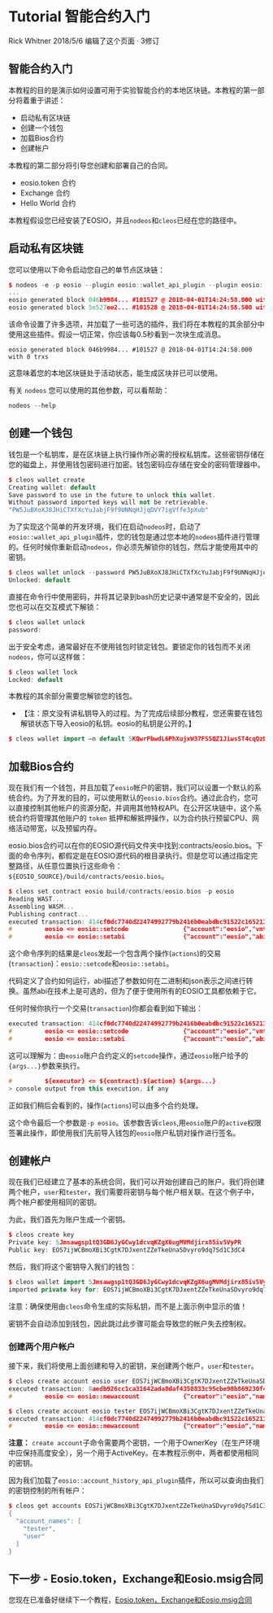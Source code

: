 Tutorial 智能合约入门 
==================
Rick Whitner 2018/5/6 编辑了这个页面 · 3修订

智能合约入门
-------------------------------------------
本教程的目的是演示如何设置可用于实验智能合约的本地区块链。本教程的第一部分将着重于讲述：

* 启动私有区块链
* 创建一个钱包
* 加载Bios合约
* 创建帐户

本教程的第二部分将引导您创建和部署自己的合同。

* eosio.token 合约
* Exchange 合约
* Hello World 合约

本教程假设您已经安装了EOSIO，并且`nodeos`和`cleos`已经在您的路径中。

启动私有区块链
------------
您可以使用以下命令启动您自己的单节点区块链：
```cpp
$ nodeos -e -p eosio --plugin eosio::wallet_api_plugin --plugin eosio::chain_api_plugin --plugin eosio::account_history_api_plugin 
...
eosio generated block 046b9984... #101527 @ 2018-04-01T14:24:58.000 with 0 trxs
eosio generated block 5e527ee2... #101528 @ 2018-04-01T14:24:58.500 with 0 trxs
```
该命令设置了许多选项，并加载了一些可选的插件，我们将在本教程的其余部分中使用这些插件。假设一切正常，你应该每0.5秒看到一次块生成消息。
```c/cpp
eosio generated block 046b9984... #101527 @ 2018-04-01T14:24:58.000 with 0 trxs
```
这意味着您的本地区块链处于活动状态，能生成区块并已可以使用。

有关 `nodeos` 您可以使用的其他参数，可以看帮助：
```cpp
nodeos --help
```
创建一个钱包
-----------
钱包是一个私钥库，是在区块链上执行操作所必需的授权私钥库。这些密钥存储在您的磁盘上，并使用钱包密码进行加密。钱包密码应存储在安全的密码管理器中。
```cpp
$ cleos wallet create
Creating wallet: default
Save password to use in the future to unlock this wallet.
Without password imported keys will not be retrievable.
"PW5JuBXoXJ8JHiCTXfXcYuJabjF9f9UNNqHJjqDVY7igVffe3pXub"
```
为了实现这个简单的开发环境，我们在启动`nodeos`时，启动了`eosio::wallet_api_plugin`插件，您的钱包是通过您本地的`nodeos`插件进行管理的。任何时候你重新启动`nodeos`，你必须先解锁你的钱包，然后才能使用其中的密钥。
```cpp
$ cleos wallet unlock --password PW5JuBXoXJ8JHiCTXfXcYuJabjF9f9UNNqHJjqDVY7igVffe3pXub
Unlocked: default
```
直接在命令行中使用密码，并将其记录到bash历史记录中通常是不安全的，因此您也可以在交互模式下解锁：
```cpp
$ cleos wallet unlock
password:
```
出于安全考虑，通常最好在不使用钱包时锁定钱包。要锁定你的钱包而不关闭`nodeos`，你可以这样做：
```cpp
$ cleos wallet lock
Locked: default
```
本教程的其余部分需要您解锁您的钱包。
* 【注：原文没有讲私钥导入的过程。为了完成后续部分教程，您还需要在钱包解锁状态下导入eosio的私钥。eosio的私钥是公开的。】
```cpp
$ cleos wallet import –n default 5KQwrPbwdL6PhXujxW37FSSQZ1JiwsST4cqQzDeyXtP79zkvFD3
```
加载Bios合约
-----------
现在我们有一个钱包，并且加载了`eosio`帐户的密钥，我们可以设置一个默认的系统合约。为了开发的目的，可以使用默认的`eosio.bios`合约。通过此合约，您可以直接控制其他帐户的资源分配，并调用其他特权API。在公开区块链中，这个系统合约将管理其他账户的 `token` 抵押和解抵押操作，以为合约执行预留CPU、网络活动带宽，以及预留内存。

eosio.bios合约可以在你的EOSIO源代码文件夹中找到:contracts/eosio.bios。下面的命令序列，都假定是在EOSIO源代码的根目录执行。但是您可以通过指定完整路径，从任意位置执行这些命令：`${EOSIO_SOURCE}/build/contracts/eosio.bios`。
```cpp
$ cleos set contract eosio build/contracts/eosio.bios -p eosio
Reading WAST...
Assembling WASM...
Publishing contract...
executed transaction: 414cf0dc7740d22474992779b2416b0eabdbc91522c16521307dd682051af083  4068 bytes  10000 cycles
#         eosio <= eosio::setcode               {"account":"eosio","vmtype":0,"vmversion":0,"code":"0061736d0100000001ab011960037f7e7f0060057f7e7e7e...
#         eosio <= eosio::setabi                {"account":"eosio","abi":{"types":[],"structs":[{"name":"set_account_limits","base":"","fields":[{"n...
```
这个命令序列的结果是`cleos`发起一个包含两个操作(`actions`)的交易(`transaction`)：`eosio::setcode`和`eosio::setabi`。

代码定义了合约如何运行，abi描述了参数如何在二进制和json表示之间进行转换。虽然abi在技术上是可选的，但为了便于使用所有的EOSIO工具都依赖于它。

任何时候你执行一个交易(`transaction`)你都会看到如下输出：
```cpp
executed transaction: 414cf0dc7740d22474992779b2416b0eabdbc91522c16521307dd682051af083  4068 bytes  10000 cycles
#         eosio <= eosio::setcode               {"account":"eosio","vmtype":0,"vmversion":0,"code":"0061736d0100000001ab011960037f7e7f0060057f7e7e7e...
#         eosio <= eosio::setabi                {"account":"eosio","abi":{"types":[],"structs":[{"name":"set_account_limits","base":"","fields":[{"n...
```
这可以理解为：由`eosio`账户合约定义的`setcode`操作，通过`eosio`账户给予的`{args...}`参数来执行。
```cpp
#         ${executor} <= ${contract}:${action} ${args...}
> console output from this execution, if any
```
正如我们稍后会看到的，操作(`actions`)可以由多个合约处理。

这个命令最后一个参数是`-p eosio`。该参数告诉`cleos`,用`eosio`账户的`active`权限签署此操作，即使用我们先前导入钱包的`eosio`账户私钥对操作进行签名。

创建帐户
-------
现在我们已经建立了基本的系统合同，我们可以开始创建自己的账户。我们将创建两个帐户，`user`和`tester`，我们需要将密钥与每个帐户相关联。在这个例子中，两个帐户都使用相同的密钥。

为此，我们首先为账户生成一个密钥。
```cpp
$ cleos create key
Private key: 5Jmsawgsp1tQ3GD6JyGCwy1dcvqKZgX6ugMVMdjirx85iv5VyPR
Public key: EOS7ijWCBmoXBi3CgtK7DJxentZZeTkeUnaSDvyro9dq7Sd1C3dC4
```
然后，我们将这个密钥导入我们的钱包：
```cpp
$ cleos wallet import 5Jmsawgsp1tQ3GD6JyGCwy1dcvqKZgX6ugMVMdjirx85iv5VyPR
imported private key for: EOS7ijWCBmoXBi3CgtK7DJxentZZeTkeUnaSDvyro9dq7Sd1C3dC4
```
注意：确保使用由`cleos`命令生成的实际私钥，而不是上面示例中显示的值！

密钥不会自动添加到钱包，因此跳过此步骤可能会导致您的帐户失去控制权。

### 创建两个用户帐户

接下来，我们将使用上面创建和导入的密钥，来创建两个帐户，`user`和`tester`。
```cpp
$ cleos create account eosio user EOS7ijWCBmoXBi3CgtK7DJxentZZeTkeUnaSDvyro9dq7Sd1C3dC4 EOS7ijWCBmoXBi3CgtK7DJxentZZeTkeUnaSDvyro9dq7Sd1C3dC4
executed transaction: 8aedb926cc1ca31642ada8daf4350833c95cbe98b869230f44da76d70f6d6242  364 bytes  1000 cycles
#         eosio <= eosio::newaccount            {"creator":"eosio","name":"user","owner":{"threshold":1,"keys":[{"key":"EOS7ijWCBmoXBi3CgtK7DJxentZZ...

$ cleos create account eosio tester EOS7ijWCBmoXBi3CgtK7DJxentZZeTkeUnaSDvyro9dq7Sd1C3dC4 EOS7ijWCBmoXBi3CgtK7DJxentZZeTkeUnaSDvyro9dq7Sd1C3dC4
executed transaction: 414cf0dc7740d22474992779b2416b0eabdbc91522c16521307dd682051af083 366 bytes  1000 cycles
#         eosio <= eosio::newaccount            {"creator":"eosio","name":"tester","owner":{"threshold":1,"keys":[{"key":"EOS7ijWCBmoXBi3CgtK7DJxentZZ...
```
**注意：** `create account`子命令需要两个密钥，一个用于OwnerKey（在生产环境中应保持高度安全），另一个用于ActiveKey。在本教程示例中，两者都使用相同的密钥。

因为我们加载了`eosio::account_history_api_plugin`插件，所以可以查询由我们的密钥控制的所有帐户：
```cpp
$ cleos get accounts EOS7ijWCBmoXBi3CgtK7DJxentZZeTkeUnaSDvyro9dq7Sd1C3dC4
{
  "account_names": [
    "tester",
    "user"
  ]
}
```
下一步 - Eosio.token，Exchange和Eosio.msig合同
---------------------------------------------
您现在已准备好继续下一个教程，[Eosio.token，Exchange和Eosio.msig合同](https://github.com/eosio/eos/wiki/Tutorial-eosio-token-Contract)
